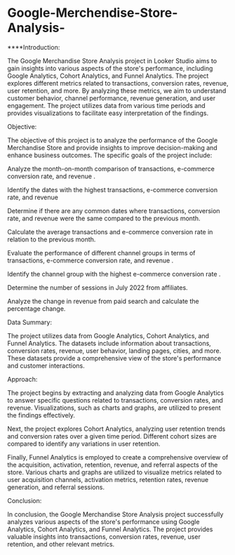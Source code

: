 # Google-Merchendise-Store-Analysis-
****Introduction:

The Google Merchandise Store Analysis project in Looker Studio aims to gain insights into various aspects of the store's performance, including Google Analytics, Cohort Analytics, and Funnel Analytics. The project explores different metrics related to transactions, conversion rates, revenue, user retention, and more. By analyzing these metrics, we aim to understand customer behavior, channel performance, revenue generation, and user engagement. The project utilizes data from various time periods and provides visualizations to facilitate easy interpretation of the findings.

Objective:

The objective of this project is to analyze the performance of the Google Merchandise Store and provide insights to improve decision-making and enhance business outcomes. The specific goals of the project include:

Analyze the month-on-month comparison of transactions, e-commerce conversion rate, and revenue .

Identify the dates with the highest transactions, e-commerce conversion rate, and revenue 

Determine if there are any common dates where transactions, conversion rate, and revenue were the same compared to the previous month.

Calculate the average transactions and e-commerce conversion rate in relation to the previous month.

Evaluate the performance of different channel groups in terms of transactions, e-commerce conversion rate, and revenue .

Identify the channel group with the highest e-commerce conversion rate .

Determine the number of sessions in July 2022 from affiliates.

Analyze the change in revenue from paid search and calculate the percentage change.

Data Summary:

The project utilizes data from Google Analytics, Cohort Analytics, and Funnel Analytics. The datasets include information about transactions, conversion rates, revenue, user behavior, landing pages, cities, and more. These datasets provide a comprehensive view of the store's performance and customer interactions.

Approach:

The project begins by extracting and analyzing data from Google Analytics to answer specific questions related to transactions, conversion rates, and revenue. Visualizations, such as charts and graphs, are utilized to present the findings effectively.

Next, the project explores Cohort Analytics, analyzing user retention trends and conversion rates over a given time period. Different cohort sizes are compared to identify any variations in user retention.

Finally, Funnel Analytics is employed to create a comprehensive overview of the acquisition, activation, retention, revenue, and referral aspects of the store. Various charts and graphs are utilized to visualize metrics related to user acquisition channels, activation metrics, retention rates, revenue generation, and referral sessions.

Conclusion:

In conclusion, the Google Merchandise Store Analysis project successfully analyzes various aspects of the store's performance using Google Analytics, Cohort Analytics, and Funnel Analytics. The project provides valuable insights into transactions, conversion rates, revenue, user retention, and other relevant metrics.
